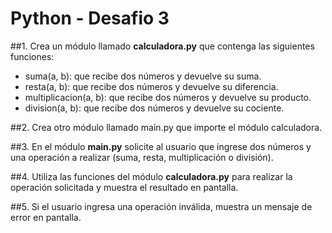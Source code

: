 # Python - Desafio 3

##1. Crea un módulo llamado **calculadora.py** que contenga las siguientes funciones:

- suma(a, b): que recibe dos números y devuelve su suma.
- resta(a, b): que recibe dos números y devuelve su diferencia.
- multiplicacion(a, b): que recibe dos números y devuelve su producto.
- division(a, b): que recibe dos números y devuelve su cociente.

##2. Crea otro módulo llamado main.py que importe el módulo calculadora.

##3. En el módulo **main.py** solicite al usuario que ingrese dos números y una operación a realizar (suma, resta, multiplicación o división).

##4. Utiliza las funciones del módulo **calculadora.py** para realizar la operación solicitada y muestra el resultado en pantalla.

##5. Si el usuario ingresa una operación inválida, muestra un mensaje de error en pantalla.
